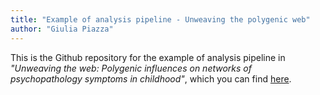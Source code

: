 ```yaml
---
title: "Example of analysis pipeline - Unweaving the polygenic web"
author: "Giulia Piazza"
---
```


This is the Github repository for the example of analysis pipeline in *"Unweaving the web: Polygenic influences on networks of psychopathology symptoms in childhood"*, which you can find [here]().